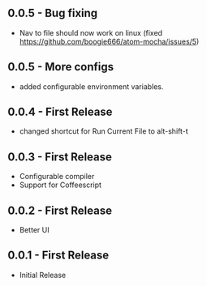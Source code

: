 ## 0.0.5 - Bug fixing
* Nav to file should now work on linux (fixed https://github.com/boogie666/atom-mocha/issues/5)

## 0.0.5 - More configs
* added configurable environment variables.

## 0.0.4 - First Release
* changed shortcut for Run Current File to alt-shift-t

## 0.0.3 - First Release
* Configurable compiler
* Support for Coffeescript

## 0.0.2 - First Release
* Better UI

## 0.0.1 - First Release
* Initial Release

